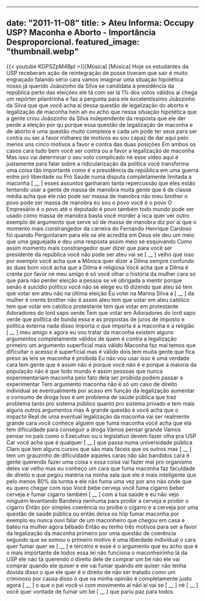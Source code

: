 
---
date: "2011-11-08"
title: > 
    Ateu Informa: Occupy USP? Maconha e Aborto - Importância Desproporcional.
featured_image: "thumbnail.webp"
---
{{< youtube KDPSZpM4BpI >}}[Música]
[Música]
Hoje os estudantes da USP receberam ação
de reintegração de posse tiveram que
sair é muito engraçado falando sério
cara vamos imaginar uma situação
hipotética nosso já querido Joãozinho da
Silva se candidata à presidência da
república perto das eleições ele tá com
sei lá 1% dos votos válidos aí chega um
repórter pilantrinha e faz a pergunta
para ele excelentíssimo Joãozinho da
Silva que que você acha aí dessa questão
de legalização do aborto e legalização
de maconha hein ah eu acho que nessa
situação hipotética que a gente criou
Joãozinho da Silva independente da
resposta que ele der perde a eleição por
qu porque essa questão de legalização de
maconha e de aborto é uma questão muito
complexa e cada um pode ter seus para
ser contra ou ser a favor milhares de
motivos eu sou capaz de dar aqui pelo
menos uns cinco motivos a favor e contra
das duas posições Em ambos os casos cara
tudo bem você ser contra ou a favor a
legalização de maconha Mas isso vai
determinar o seu voto complicado né esse
vídeo aqui é justamente para falar sobre
a ridicularização da política você
transforma uma coisa tão importante como
é a presidência da república em uma
guerra entre pró liberdade ou Pró Saúde
numa disputa completamente limitada a
maconha [ __ ] esses assuntos ganharam
tanta repercussão que eles estão
tentando usar a gente de massa de
manobra muita gente que é de classe
média acha que ele não pode ser massa de
manobra não meu brother o povo pode ser
massa de manobra eu sou o povo você é o
povo O Empresário é o povo até o
deputado é povo também todo mundo pode
ser usado como massa de manobra basta
você morder a isca quer ver outro
exemplo de argumento que serve só de
massa de manobra diz por aí que o
momento mais constrangedor da carreira
do Fernando Henrique Cardoso foi quando
Perguntaram para ele se ele acredita em
Deus ele deu um meio que uma gaguejada e
deu uma resposta assim meio se
esquivando Como assim momento mais
constrangedor quer dizer que para você
ser presidente da república você não
pode ser ateu vai se [ __ ] velho que
isso por exemplo você acha que a Mônica
quer dizer a Dilma sempre confundo as
duas bom você acha que a Dilma é
religiosa Você acha que a Dilma é crente
por favor né meu amigo é só você olhar o
história da mulher cara só que para não
perder eleição a pessoa se vê obrigada a
mentir porque senão é suicídio político
você não se elege eu tô dizendo que ateu
só tem que votar em ateu não na última
eleição Eu votei na Marina Silva a [ __ ]
da mulher é crente brother não é assim
ateu tem que votar em ateu católico tem
que votar em católico protestante tem
que votar em protestante Adoradores do
lord sapo verde Tem que votar em
Adoradores do lord sapo verde que
política de bunda essa e as propostas de
juros de imposto e política externa nada
disso importa o que importa é a maconha
e a religião [ __ ] meu amigo e agora eu
vou tratar da maconha existem alguns
argumentos completamente válidos de quem
é contra a legalização primeiro um
argumento superficial mais válido
Maconha faz mal temos que dificultar o
acesso é superficial mas é válido dois
tem muita gente que fica preso as leis
se maconha é proibida Eu não vou usar
isso é uma verdade cara tem gente que é
assim não é porque você não é e porque a
maioria da população não é que todo
mundo é assim pessoas que nunca
experimentariam maconha pelo fato dela
ser proibida podem passar a experimentar
Tero argumento maconha não é só um caso
de direito individual se eventualmente
por acaso em função da legalização
aumentar o consumo de droga Isso é um
problema de saúde pública que traz
problema tanto pro sistema público
quanto pro sistema privado e tem mais
alguns outros argumentos mas A grande
questão é você acha que o impacto Real
de uma eventual legalização da maconha
vai ser realmente grande cara você
conhece alguém que fuma maconha você
acha que ela tem dificuldade para
conseguir a droga Vamos pensar grande
Vamos pensar no país como o Executivo ou
o legislativo devem fazer olha pra USP
Car você acha que é qualquer [ __ ]
que passa numa universidade pública
Claro que tem alguns cursos que são mais
fáceis que os outros mas [ __ ] tem um
grauzinho de dificuldade aqueles caras
não são bandidos cara é gente querendo
fazer uma coisa x essa coisa vai fazer
mal pro organismo deles vai velho mas eu
conheço um cara que fuma maconha faz
faculdade de direito e que pegou matéria
na minha sala que ele é mais inteligente
que pelo menos 80% da turma e ele não
fuma uma vez por ano não onde que eu
quero chegar com isso Você bebe cerveja
você fuma cigarro beber cerveja e fumar
cigarro também [ __ ] com a tua saúde e eu
não vejo ninguém levantando Bandeira
nenhuma para proibir a cerveja e proibir
o cigarro Então por simples coerência ou
proíbe o cigarro e a cerveja por uma
questão de saúde pública ou então deixa
os hiip fumar maconha por exemplo eu
nunca ouvi falar de um maconheiro que
chegou em casa e bateu na mulher agora
bêbado Então eu tenho três motivos para
ser a favor da legalização da maconha
primeiro por uma questão de coerência
segundo que se somou o primeiro motivo é
uma liberdade individual o cara quer
fumar quer se [ __ ] e terceiro e esse é
o argumento que eu acho que é o mais
importante de todos essa lei não
funciona o maconheirinho lá da USP ele
não tá querendo o direito dele de
comprar um be não ele vai comprar quando
ele quiser e ele vai fumar quando ele
quiser não tenha dúvida disso o que ele
quer é o direito de não ser tratado como
um criminoso por causa disso o que na
minha opinião é completamente justo
agora [ __ ] o que o pai
você vi com movimento aí não aí vai se
[ __ ] né [ __ ] você quer vontade de
fumar um be [ __ ] que pariu paz para
todos